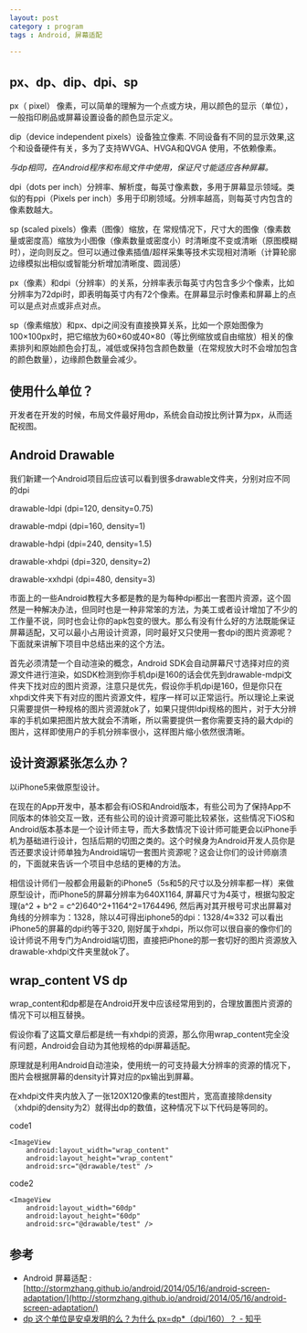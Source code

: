```yaml
---
layout: post
category : program
tags : Android, 屏幕适配

---
```


## px、dp、dip、dpi、sp

px（ pixel） 像素，可以简单的理解为一个点或方块，用以颜色的显示（单位），一般指印刷品或屏幕设置设备的颜色显示定义。

dip（device independent pixels）设备独立像素. 不同设备有不同的显示效果,这个和设备硬件有关，多为了支持WVGA、HVGA和QVGA 使用，不依赖像素。 

*与dp相同，在Android程序和布局文件中使用，保证尺寸能适应各种屏幕。*

dpi（dots per inch）分辨率、解析度，每英寸像素数，多用于屏幕显示领域。类似的有ppi（Pixels per inch）多用于印刷领域。分辨率越高，则每英寸内包含的像素数越大。

sp (scaled pixels）像素（图像）缩放，在 常规情况下，尺寸大的图像（像素数量或密度高）缩放为小图像（像素数量或密度小）时清晰度不变或清晰（原图模糊时），逆向则反之。但可以通过像素插值/超样采集等技术实现相对清晰（计算轮廓边缘模拟出相似或智能分析增加清晰度、圆润感）

px（像素）和dpi（分辨率）的关系，分辨率表示每英寸内包含多少个像素，比如分辨率为72dpi时，即表明每英寸内有72个像素。在屏幕显示时像素和屏幕上的点可以是点对点或非点对点。

sp（像素缩放）和px、dpi之间没有直接换算关系，比如一个原始图像为100×100px时，把它缩放为60×60或40×80（等比例缩放或自由缩放）相关的像素排列和原始颜色会打乱，减低或保持包含颜色数量（在常规放大时不会增加包含的颜色数量），边缘颜色数量会减少。

## 使用什么单位？

开发者在开发的时候，布局文件最好用dp，系统会自动按比例计算为px，从而适配视图。

## Android Drawable

我们新建一个Android项目后应该可以看到很多drawable文件夹，分别对应不同的dpi

drawable-ldpi (dpi=120, density=0.75)

drawable-mdpi (dpi=160, density=1)

drawable-hdpi (dpi=240, density=1.5)

drawable-xhdpi (dpi=320, density=2)

drawable-xxhdpi (dpi=480, density=3)

市面上的一些Android教程大多都是教的是为每种dpi都出一套图片资源，这个固然是一种解决办法，但同时也是一种非常笨的方法，为美工或者设计增加了不少的工作量不说，同时也会让你的apk包变的很大。那么有没有什么好的方法既能保证屏幕适配，又可以最小占用设计资源，同时最好又只使用一套dpi的图片资源呢？下面就来讲解下项目中总结出来的这个方法。

首先必须清楚一个自动渲染的概念，Android SDK会自动屏幕尺寸选择对应的资源文件进行渲染，如SDK检测到你手机dpi是160的话会优先到drawable-mdpi文件夹下找对应的图片资源，注意只是优先，假设你手机dpi是160，但是你只在xhpdi文件夹下有对应的图片资源文件，程序一样可以正常运行。所以理论上来说只需要提供一种规格的图片资源就ok了，如果只提供ldpi规格的图片，对于大分辨率的手机如果把图片放大就会不清晰，所以需要提供一套你需要支持的最大dpi的图片，这样即使用户的手机分辨率很小，这样图片缩小依然很清晰。

## 设计资源紧张怎么办？

以iPhone5来做原型设计。

在现在的App开发中，基本都会有iOS和Android版本，有些公司为了保持App不同版本的体验交互一致，还有些公司的设计资源可能比较紧张，这些情况下iOS和Android版本基本是一个设计师主导，而大多数情况下设计师可能更会以iPhone手机为基础进行设计，包括后期的切图之类的。这个时候身为Android开发人员你是否还要求设计师单独为Android端切一套图片资源呢？这会让你们的设计师崩溃的，下面就来告诉一个项目中总结的更棒的方法。

相信设计师们一般都会用最新的iPhone5（5s和5的尺寸以及分辨率都一样）来做原型设计，而iPhone5的屏幕分辨率为640X1164, 屏幕尺寸为4英寸，根据勾股定理(a^2 + b^2 = c^2)640^2+1164^2=1764496, 然后再对其开根号可求出屏幕对角线的分辨率为：1328，除以4可得出iphone5的dpi：1328/4≈332 可以看出iPhone5的屏幕的dpi约等于320, 刚好属于xhdpi，所以你可以很自豪的像你们的设计师说不用专门为Android端切图，直接把iPhone的那一套切好的图片资源放入drawable-xhdpi文件夹里就ok了。

## wrap_content VS dp

wrap_content和dp都是在Android开发中应该经常用到的，合理放置图片资源的情况下可以相互替换。

假设你看了这篇文章后都是统一有xhdpi的资源，那么你用wrap_content完全没有问题，Android会自动为其他规格的dpi屏幕适配。

原理就是利用Android自动渲染，使用统一的可支持最大分辨率的资源的情况下，图片会根据屏幕的density计算对应的px输出到屏幕。

在xhdpi文件夹内放入了一张120X120像素的test图片，宽高直接除density（xhdpi的density为2）就得出dp的数值，这种情况下以下代码是等同的。

code1

	<ImageView
    	android:layout_width="wrap_content"
    	android:layout_height="wrap_content"
    	android:src="@drawable/test" />
    	
code2
    	
    <ImageView
    	android:layout_width="60dp"
    	android:layout_height="60dp"
    	android:src="@drawable/test" />

## 参考
* Android 屏幕适配 : [http://stormzhang.github.io/android/2014/05/16/android-screen-adaptation/](http://stormzhang.github.io/android/2014/05/16/android-screen-adaptation/)
* [dp 这个单位是安卓发明的么？为什么 px=dp*（dpi/160）？ - 知乎](http://www.zhihu.com/question/20697111)



